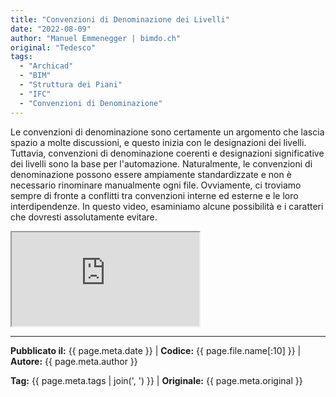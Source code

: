 ```yaml
---
title: "Convenzioni di Denominazione dei Livelli"
date: "2022-08-09"
author: "Manuel Emmenegger | bimdo.ch"
original: "Tedesco"
tags: 
  - "Archicad"
  - "BIM"
  - "Struttura dei Piani" 
  - "IFC"
  - "Convenzioni di Denominazione"
---
```


Le convenzioni di denominazione sono certamente un argomento che lascia spazio a molte discussioni, e questo inizia con le designazioni dei livelli. Tuttavia, convenzioni di denominazione coerenti e designazioni significative dei livelli sono la base per l'automazione. Naturalmente, le convenzioni di denominazione possono essere ampiamente standardizzate e non è necessario rinominare manualmente ogni file. Ovviamente, ci troviamo sempre di fronte a conflitti tra convenzioni interne ed esterne e le loro interdipendenze. In questo video, esaminiamo alcune possibilità e i caratteri che dovresti assolutamente evitare.

<div class="video-container">
  <iframe src="https://www.youtube.com/embed/zvVxTgvqwis?si=1iAh8xzd1GF-R9Rh" 
          allowfullscreen>
  </iframe>
</div>


---
**Pubblicato il:** {{ page.meta.date }} | **Codice:** {{ page.file.name[:10] }}  | **Autore:** {{ page.meta.author }}

**Tag:** {{ page.meta.tags | join(', ') }} | **Originale:** {{ page.meta.original }}